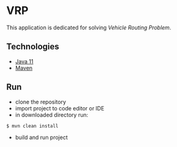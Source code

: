 # VRP

This application is dedicated for solving *Vehicle Routing Problem*.

## Technologies

* [Java 11](https://www.java.com/pl/)
* [Maven](https://maven.apache.org/)

## Run
* clone the repository
* import project to code editor or IDE
* in downloaded directory run:
```bash
$ mvn clean install
```
* build and run project
